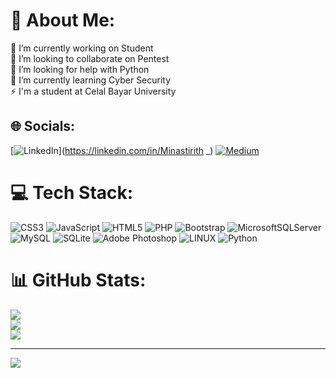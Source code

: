 # 💫 About Me:
🔭 I’m currently working on Student<br>👯 I’m looking to collaborate on Pentest<br>🤝 I’m looking for help with Python<br>🌱 I’m currently learning Cyber Security<br>⚡ I'm a student at Celal Bayar University


## 🌐 Socials:
[![LinkedIn](https://img.shields.io/badge/LinkedIn-%230077B5.svg?logo=linkedin&logoColor=white)](https://linkedin.com/in/Minastirith _) [![Medium](https://img.shields.io/badge/Medium-12100E?logo=medium&logoColor=white)](https://medium.com/@Minastirith) 

# 💻 Tech Stack:
![CSS3](https://img.shields.io/badge/css3-%231572B6.svg?style=flat&logo=css3&logoColor=white) ![JavaScript](https://img.shields.io/badge/javascript-%23323330.svg?style=flat&logo=javascript&logoColor=%23F7DF1E) ![HTML5](https://img.shields.io/badge/html5-%23E34F26.svg?style=flat&logo=html5&logoColor=white) ![PHP](https://img.shields.io/badge/php-%23777BB4.svg?style=flat&logo=php&logoColor=white) ![Bootstrap](https://img.shields.io/badge/bootstrap-%23563D7C.svg?style=flat&logo=bootstrap&logoColor=white) ![MicrosoftSQLServer](https://img.shields.io/badge/Microsoft%20SQL%20Sever-CC2927?style=flat&logo=microsoft%20sql%20server&logoColor=white) ![MySQL](https://img.shields.io/badge/mysql-%2300f.svg?style=flat&logo=mysql&logoColor=white) ![SQLite](https://img.shields.io/badge/sqlite-%2307405e.svg?style=flat&logo=sqlite&logoColor=white) ![Adobe Photoshop](https://img.shields.io/badge/adobephotoshop-%2331A8FF.svg?style=flat&logo=adobephotoshop&logoColor=white) ![LINUX](https://img.shields.io/badge/Linux-FCC624?style=flat&logo=linux&logoColor=black) ![Python](https://img.shields.io/badge/python-3670A0?style=flat&logo=python&logoColor=ffdd54)
# 📊 GitHub Stats:
![](https://github-readme-stats.vercel.app/api?username=MinastirithEU&theme=dark&hide_border=false&include_all_commits=false&count_private=false)<br/>
![](https://github-readme-streak-stats.herokuapp.com/?user=MinastirithEU&theme=dark&hide_border=false)<br/>
![](https://github-readme-stats.vercel.app/api/top-langs/?username=MinastirithEU&theme=dark&hide_border=false&include_all_commits=false&count_private=false&layout=compact)

---
[![](https://visitcount.itsvg.in/api?id=MinastirithEU&icon=0&color=0)](https://visitcount.itsvg.in)

<!-- Proudly created with GPRM ( https://gprm.itsvg.in ) -->
